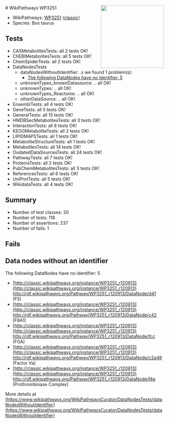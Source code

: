 <img style="float: right; width: 200px" src="https://upload.wikimedia.org/wikipedia/commons/thumb/8/83/Wplogo_with_text_500.png/640px-Wplogo_with_text_500.png" />
# WikiPathways WP3251

* WikiPathways: [WP3251](https://wikipathways.org/pathways/WP3251) ([classic](https://classic.wikipathways.org/instance/WP3251))
* Species: Bos taurus
## Tests
* CASMetabolitesTests: all 2 tests OK!
* ChEBIMetabolitesTests: all 5 tests OK!
* ChemSpiderTests: all 2 tests OK!
* DataNodesTests
    * dataNodesWithoutIdentifier: .x we found 1 problem(s):
        * [The following DataNodes have no identifier: 5](#d2d32fa4)
    * unknownTypes_knownDatasource: .. all OK!
    * unknownTypes: .. all OK!
    * unknownTypes_Reactome: .. all OK!
    * otherDataSource: .. all OK!
* EnsemblTests: all 4 tests OK!
* GeneTests: all 5 tests OK!
* GeneralTests: all 15 tests OK!
* HMDBSecMetabolitesTests: all 3 tests OK!
* InteractionTests: all 8 tests OK!
* KEGGMetaboliteTests: all 2 tests OK!
* LIPIDMAPSTests: all 1 tests OK!
* MetaboliteStructureTests: all 1 tests OK!
* MetabolitesTests: all 14 tests OK!
* OudatedDataSourcesTests: all 24 tests OK!
* PathwayTests: all 7 tests OK!
* ProteinsTests: all 2 tests OK!
* PubChemMetabolitesTests: all 3 tests OK!
* ReferencesTests: all 6 tests OK!
* UniProtTests: all 5 tests OK!
* WikidataTests: all 4 tests OK!


## Summary

* Number of test classes: 20
* Number of tests: 118
* Number of assertions: 237
* Number of fails: 1

## Fails

<a name="d2d32fa4" />

## Data nodes without an identifier

The following DataNodes have no identifier: 5

* [http://classic.wikipathways.org/instance/WP3251_r120913](http://classic.wikipathways.org/instance/WP3251_r120913) http://rdf.wikipathways.org/Pathway/WP3251_r120913/DataNode/d41 (F5)
* [http://classic.wikipathways.org/instance/WP3251_r120913](http://classic.wikipathways.org/instance/WP3251_r120913) http://rdf.wikipathways.org/Pathway/WP3251_r120913/DataNode/c42 (F8A1)
* [http://classic.wikipathways.org/instance/WP3251_r120913](http://classic.wikipathways.org/instance/WP3251_r120913) http://rdf.wikipathways.org/Pathway/WP3251_r120913/DataNode/fcc (FGA)
* [http://classic.wikipathways.org/instance/WP3251_r120913](http://classic.wikipathways.org/instance/WP3251_r120913) http://rdf.wikipathways.org/Pathway/WP3251_r120913/DataNode/c2a48 (Factor Va)
* [http://classic.wikipathways.org/instance/WP3251_r120913](http://classic.wikipathways.org/instance/WP3251_r120913) http://rdf.wikipathways.org/Pathway/WP3251_r120913/DataNode/f4e (Prothrombinase Complex)


More details at [https://www.wikipathways.org/WikiPathwaysCurator/DataNodesTests/dataNodesWithoutIdentifier](https://www.wikipathways.org/WikiPathwaysCurator/DataNodesTests/dataNodesWithoutIdentifier)

